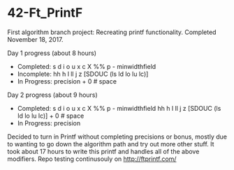 # 42-Ft_PrintF
First algorithm branch project: Recreating printf functionality. Completed November 18, 2017.

Day 1 progress (about 8 hours)
- Completed: s d i o u x c X %% p - minwidthfield
- Incomplete: hh h l ll j z [SDOUC (ls ld lo lu lc)]
- In Progress: precision + 0 # space

Day 2 progress (about 9 hours)
- Completed: s d i o u x c X %% p - minwidthfield hh h l ll j z [SDOUC (ls ld lo lu lc)] + 0 # space
- In Progress: precision

Decided to turn in Printf without completing precisions or bonus, mostly due to wanting to go down the algorithm path and try out more other stuff. It took about 17 hours to write this printf and handles all of the above modifiers. Repo testing continusouly on http://ftprintf.com/

